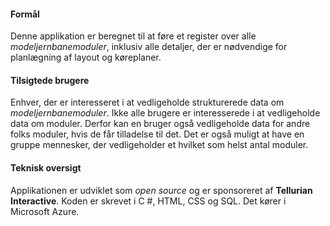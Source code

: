﻿#### Formål
Denne applikation er beregnet til at føre et register over alle *modeljernbanemoduler*,
inklusiv alle detaljer, der er nødvendige for planlægning af layout og køreplaner.

#### Tilsigtede brugere
Enhver, der er interesseret i at vedligeholde strukturerede data om *modeljernbanemoduler*.
Ikke alle brugere er interesserede i at vedligeholde data om moduler.
Derfor kan en bruger også vedligeholde data for andre folks moduler, hvis de får tilladelse til det.
Det er også muligt at have en gruppe mennesker, der vedligeholder et hvilket som helst antal moduler.

#### Teknisk oversigt
Applikationen er udviklet som *open source* og er sponsoreret af **Tellurian Interactive**.
Koden er skrevet i C #, HTML, CSS og SQL. Det kører i Microsoft Azure.

